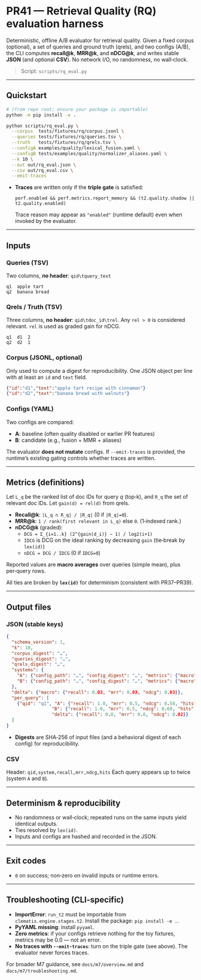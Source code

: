 

# PR41 — Retrieval Quality (RQ) evaluation harness

Deterministic, offline A/B evaluator for retrieval quality. Given a fixed corpus (optional), a set of queries and ground truth (qrels), and two configs (A/B), the CLI computes **recall@k**, **MRR@k**, and **nDCG@k**, and writes stable **JSON** (and optional **CSV**). No network I/O, no randomness, no wall‑clock.

> Script: `scripts/rq_eval.py`

---

## Quickstart
```bash
# (from repo root; ensure your package is importable)
python -m pip install -e .

python scripts/rq_eval.py \
  --corpus  tests/fixtures/rq/corpus.jsonl \
  --queries tests/fixtures/rq/queries.tsv \
  --truth   tests/fixtures/rq/qrels.tsv \
  --configA examples/quality/lexical_fusion.yaml \
  --configB tests/examples/quality/normalizer_aliases.yaml \
  --k 10 \
  --out out/rq_eval.json \
  --csv out/rq_eval.csv \
  --emit-traces
```
- **Traces** are written only if the **triple gate** is satisfied:
  ```
  perf.enabled && perf.metrics.report_memory && (t2.quality.shadow || t2.quality.enabled)
  ```
  Trace reason may appear as `"enabled"` (runtime default) even when invoked by the evaluator.

---

## Inputs
### Queries (TSV)
Two columns, **no header**: `qid\tquery_text`
```tsv
q1	apple tart
q2	banana bread
```

### Qrels / Truth (TSV)
Three columns, **no header**: `qid\tdoc_id\trel`. Any `rel > 0` is considered relevant. `rel` is used as graded gain for nDCG.
```tsv
q1	d1	2
q2	d2	1
```

### Corpus (JSONL, optional)
Only used to compute a digest for reproducibility. One JSON object per line with at least an `id` and `text` field.
```json
{"id":"d1","text":"apple tart recipe with cinnamon"}
{"id":"d2","text":"banana bread with walnuts"}
```

### Configs (YAML)
Two configs are compared:
- **A**: baseline (often quality disabled or earlier PR features)
- **B**: candidate (e.g., fusion + MMR + aliases)

The evaluator **does not mutate** configs. If `--emit-traces` is provided, the runtime’s existing gating controls whether traces are written.

---

## Metrics (definitions)
Let `L_q` be the ranked list of doc IDs for query *q* (top‑k), and `R_q` the set of relevant doc IDs. Let `gain(d) = rel(d)` from qrels.

- **Recall@k**: `|L_q ∩ R_q| / |R_q|` (0 if `|R_q|=0`).
- **MRR@k**: `1 / rank(first relevant in L_q)` else `0`. (1‑indexed rank.)
- **nDCG@k** (graded):
  - `DCG = Σ_{i=1..k} (2^{gain(d_i)} − 1) / log2(i+1)`
  - `IDCG` is DCG on the ideal ranking by decreasing `gain` (tie‑break by `lex(id)`)
  - `nDCG = DCG / IDCG` (0 if `IDCG=0`)

Reported values are **macro averages** over queries (simple mean), plus per‑query rows.

All ties are broken by **`lex(id)`** for determinism (consistent with PR37–PR39).

---

## Output files
### JSON (stable keys)
```json
{
  "schema_version": 1,
  "k": 10,
  "corpus_digest": "…",
  "queries_digest": "…",
  "qrels_digest": "…",
  "systems": {
    "A": {"config_path": "…", "config_digest": "…", "metrics": {"macro": {"recall": 0.73, "mrr": 0.51, "ndcg": 0.60}}},
    "B": {"config_path": "…", "config_digest": "…", "metrics": {"macro": {"recall": 0.76, "mrr": 0.54, "ndcg": 0.63}}}
  },
  "delta": {"macro": {"recall": 0.03, "mrr": 0.03, "ndcg": 0.03}},
  "per_query": [
    {"qid": "q1", "A": {"recall": 1.0, "mrr": 0.5, "ndcg": 0.58, "hits": ["d7","d9"]},
                 "B": {"recall": 1.0, "mrr": 0.5, "ndcg": 0.60, "hits": ["d7","d9"]},
                 "delta": {"recall": 0.0, "mrr": 0.0, "ndcg": 0.02}}
  ]
}
```
- **Digests** are SHA‑256 of input files (and a behavioral digest of each config) for reproducibility.

### CSV
Header: `qid,system,recall,mrr,ndcg,hits`
Each query appears up to twice (system `A` and `B`).

---

## Determinism & reproducibility
- No randomness or wall‑clock; repeated runs on the same inputs yield identical outputs.
- Ties resolved by `lex(id)`.
- Inputs and configs are hashed and recorded in the JSON.

---

## Exit codes
- `0` on success; non‑zero on invalid inputs or runtime errors.

---

## Troubleshooting (CLI‑specific)
- **ImportError**: `run_t2` must be importable from `clematis.engine.stages.t2`. Install the package: `pip install -e .`.
- **PyYAML missing**: install `pyyaml`.
- **Zero metrics**: if your configs retrieve nothing for the toy fixtures, metrics may be 0.0 — not an error.
- **No traces with `--emit-traces`**: turn on the triple gate (see above). The evaluator never forces traces.

For broader M7 guidance, see `docs/m7/overview.md` and `docs/m7/troubleshooting.md`.
